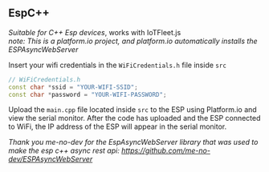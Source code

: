 ## EspC++
*Suitable for C++ Esp devices*, works with IoTFleet.js<br>
*note: This is a platform.io project, and platform.io automatically installs the ESPAsyncWebServer*

Insert your wifi credentials in the `WiFiCredentials.h` file inside `src`

```cpp
// WiFiCredentials.h
const char *ssid = "YOUR-WIFI-SSID";
const char *password = "YOUR-WIFI-PASSWORD";
```

Upload the `main.cpp` file located inside `src` to the ESP using Platform.io and view the serial monitor. After the code has uploaded and the ESP connected to WiFi, the IP address of the ESP will appear in the serial monitor.

*Thank you me-no-dev for the EspAsyncWebServer library that was used to make the esp c++ async rest api: https://github.com/me-no-dev/ESPAsyncWebServer* <br>